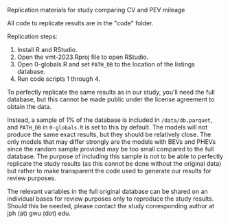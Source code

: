 Replication materials for study comparing CV and PEV mileage

All code to replicate results are in the "code" folder.

Replication steps:

1. Install R and RStudio.
2. Open the vmt-2023.Rproj file to open RStudio.
3. Open 0-globals.R and set `PATH_DB` to the location of the listings database.
4. Run code scripts 1 through 4.

To perfectly replicate the same results as in our study, you'll need the full database, but this cannot be made public under the license agreement to obtain the data.

Instead, a sample of 1% of the database is included in `/data/db.parquet`, and `PATH_DB` in `0-globals.R` is set to this by default. The models will not produce the same exact results, but they should be relatively close. The only models that may differ strongly are the models with BEVs and PHEVs since the random sample provided may be too small compared to the full database. The purpose of including this sample is not to be able to perfectly replicate the study results (as this cannot be done without the original data) but rather to make transparent the code used to generate our results for review purposes.

The relevant variables in the full original database can be shared on an individual bases for review purposes only to reproduce the study results. Should this be needed, please contact the study corresponding author at jph (at) gwu (dot) edu.
